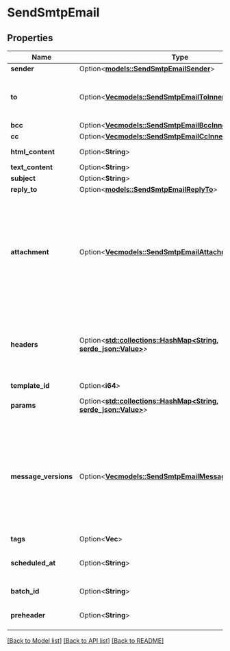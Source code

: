 # SendSmtpEmail

## Properties

Name | Type | Description | Notes
------------ | ------------- | ------------- | -------------
**sender** | Option<[**models::SendSmtpEmailSender**](sendSmtpEmail_sender.md)> |  | [optional]
**to** | Option<[**Vec<models::SendSmtpEmailToInner>**](sendSmtpEmail_to_inner.md)> | **Mandatory if messageVersions are not passed, ignored if messageVersions are passed** List of email addresses and names (_optional_) of the recipients. For example, **[{\"name\":\"Jimmy\", \"email\":\"jimmy98@example.com\"}, {\"name\":\"Joe\", \"email\":\"joe@example.com\"}]**  | [optional]
**bcc** | Option<[**Vec<models::SendSmtpEmailBccInner>**](sendSmtpEmail_bcc_inner.md)> | List of email addresses and names (_optional_) of the recipients in bcc  | [optional]
**cc** | Option<[**Vec<models::SendSmtpEmailCcInner>**](sendSmtpEmail_cc_inner.md)> | List of email addresses and names (_optional_) of the recipients in cc  | [optional]
**html_content** | Option<**String**> | HTML body of the message. **Mandatory if 'templateId' is not passed, ignored if 'templateId' is passed**  | [optional]
**text_content** | Option<**String**> | Plain Text body of the message. **Ignored if 'templateId' is passed**  | [optional]
**subject** | Option<**String**> | Subject of the message. **Mandatory if 'templateId' is not passed**  | [optional]
**reply_to** | Option<[**models::SendSmtpEmailReplyTo**](sendSmtpEmail_replyTo.md)> |  | [optional]
**attachment** | Option<[**Vec<models::SendSmtpEmailAttachmentInner>**](sendSmtpEmail_attachment_inner.md)> | Pass the _absolute URL_ (**no local file**) or the _base64 content_ of the attachment along with the attachment name. **Mandatory if attachment content is passed**. For example, **[{\"url\":\"https://attachment.domain.com/myAttachmentFromUrl.jpg\", \"name\":\"myAttachmentFromUrl.jpg\"}, {\"content\":\"base64 example content\", \"name\":\"myAttachmentFromBase64.jpg\"}]**. Allowed extensions for attachment file: #### xlsx, xls, ods, docx, docm, doc, csv, pdf, txt, gif, jpg, jpeg, png, tif, tiff, rtf, bmp, cgm, css, shtml, html, htm, zip, xml, ppt, pptx, tar, ez, ics, mobi, msg, pub, eps, odt, mp3, m4a, m4v, wma, ogg, flac, wav, aif, aifc, aiff, mp4, mov, avi, mkv, mpeg, mpg, wmv, pkpass and xlsm. If `templateId` is passed and is in New Template Language format then both attachment url and content are accepted. If template is in Old template Language format, then `attachment` is ignored  | [optional]
**headers** | Option<[**std::collections::HashMap<String, serde_json::Value>**](serde_json::Value.md)> | Pass the set of custom headers (_not the standard headers_) that shall be sent along the mail headers in the original email. **'sender.ip'** header can be set (**only for dedicated ip users**) to mention the IP to be used for sending transactional emails. Headers are allowed in `This-Case-Only` (i.e. words separated by hyphen with first letter of each word in capital letter), they will be converted to such case styling if not in this format in the request payload. For example, **{\"sender.ip\":\"1.2.3.4\", \"X-Mailin-custom\":\"some_custom_header\", \"idempotencyKey\":\"abc-123\"}**.  | [optional]
**template_id** | Option<**i64**> | Id of the template. | [optional]
**params** | Option<[**std::collections::HashMap<String, serde_json::Value>**](serde_json::Value.md)> | Pass the set of attributes to customize the template. For example, **{\"FNAME\":\"Joe\", \"LNAME\":\"Doe\"}**. It's **considered only if template is in New Template Language format**.  | [optional]
**message_versions** | Option<[**Vec<models::SendSmtpEmailMessageVersionsInner>**](sendSmtpEmail_messageVersions_inner.md)> | You can customize and send out multiple versions of a mail. **templateId** can be customized only if global parameter contains templateId. **htmlContent and textContent** can be customized only if any of the two, htmlContent or textContent, is present in global parameters. Some global parameters such as **to(mandatory), bcc, cc, replyTo, subject** can also be customized specific to each version. Total number of recipients in one API request must not exceed 2000. However, you can still pass upto 99 recipients maximum in one message version. The size of individual params in all the messageVersions shall not exceed **100 KB** limit and that of cumulative params shall not exceed **1000 KB**. You can follow this **step-by-step guide** on how to use **messageVersions** to batch send emails - **https://developers.brevo.com/docs/batch-send-transactional-emails**  | [optional]
**tags** | Option<**Vec<String>**> | Tag your emails to find them more easily | [optional]
**scheduled_at** | Option<**String**> | UTC date-time on which the email has to schedule (YYYY-MM-DDTHH:mm:ss.SSSZ). Prefer to pass your timezone in date-time format for scheduling. There can be an expected delay of +5 minutes in scheduled email delivery. | [optional]
**batch_id** | Option<**String**> | Valid UUIDv4 batch id to identify the scheduled batches transactional email. If not passed we will create a valid UUIDv4 batch id at our end. | [optional]
**preheader** | Option<**String**> | A short summary that appears next to the subject line in the recipient’s inbox. This preview text gives recipients a quick idea of what the email is about before they open it.  | [optional]

[[Back to Model list]](../README.md#documentation-for-models) [[Back to API list]](../README.md#documentation-for-api-endpoints) [[Back to README]](../README.md)


